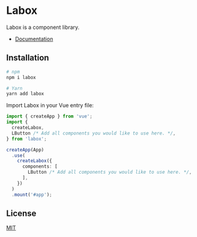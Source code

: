 # Labox

Labox is a component library.

- [Documentation](https://jonataw.github.io/labox)

## Installation

```sh
# npm
npm i labox

# Yarn
yarn add labox
```

Import Labox in your Vue entry file:

```ts
import { createApp } from 'vue';
import {
  createLabox,
  LButton /* Add all components you would like to use here. */,
} from 'labox';

createApp(App)
  .use(
    createLabox({
      components: [
        LButton /* Add all components you would like to use here. */,
      ],
    })
  )
  .mount('#app');
```

## License

[MIT](https://opensource.org/licenses/MIT)
